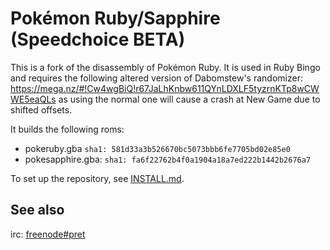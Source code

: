 # Pokémon Ruby/Sapphire (Speedchoice BETA)

This is a fork of the disassembly of Pokémon Ruby. It is used in Ruby Bingo and requires the following altered version of Dabomstew's randomizer: https://mega.nz/#!Cw4wgBiQ!r67JaLhKnbw611QYnLDXLF5tyzrnKTp8wCWWE5eaQLs as using the normal one will cause a crash at New Game due to shifted offsets.

It builds the following roms:

* pokeruby.gba `sha1: 581d33a3b526670bc5073bbb6fe7705bd02e85e0`
* pokesapphire.gba: `sha1: fa6f22762b4f0a1904a18a7ed222b1442b2676a7`

To set up the repository, see [INSTALL.md](INSTALL.md).

## See also

irc: [freenode#pret][irc]

[irc]: https://kiwiirc.com/client/irc.freenode.net/?#pret
